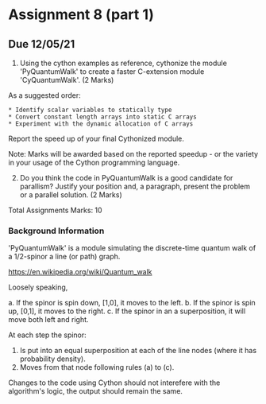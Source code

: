 # Assignment 8 (part 1) #
## Due 12/05/21 ##

1. Using the cython examples as reference, cythonize the module 'PyQuantumWalk' to create a faster C-extension module 'CyQuantumWalk'. (2 Marks)

As a suggested order:

	* Identify scalar variables to statically type
	* Convert constant length arrays into static C arrays
	* Experiment with the dynamic allocation of C arrays

Report the speed up of your final Cythonized module. 

Note: Marks will be awarded based on the reported speedup - or the variety in your usage of the Cython programming language.

2. Do you think the code in PyQuantumWalk is a good candidate for parallism? Justify your position and, a paragraph, present the problem or a parallel solution. (2 Marks)

Total Assignments Marks: 10


### Background Information ####

'PyQuantumWalk' is a module simulating the discrete-time quantum walk of a 1/2-spinor a line (or path) graph.

https://en.wikipedia.org/wiki/Quantum_walk

Loosely speaking, 

a. If the spinor is spin down, [1,0], it moves to the left. 
b. If the spinor is spin up, [0,1], it moves to the right.
c. If the spinor in an a superposition, it will move both left and right.

At each step the spinor:

1. Is put into an equal superposition at each of the line nodes (where it has probability density).
2. Moves from that node following rules (a) to (c).

Changes to the code using Cython should not interefere with the algorithm's logic, the output should remain the same.
